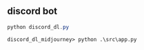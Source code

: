## discord bot
```powershell
python discord_dl.py
```

```
discord_dl_midjourney> python .\src\app.py
```
